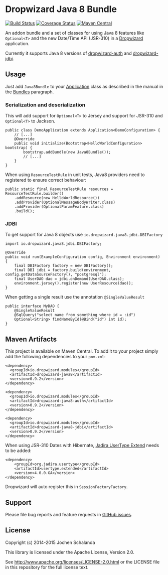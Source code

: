 Dropwizard Java 8 Bundle
========================

[![Build Status](https://travis-ci.org/dropwizard/dropwizard-java8.svg?branch=master)](https://travis-ci.org/dropwizard/dropwizard-java8)
[![Coverage Status](https://img.shields.io/coveralls/dropwizard/dropwizard-java8.svg)](https://coveralls.io/r/dropwizard/dropwizard-java8)
[![Maven Central](https://img.shields.io/maven-central/v/io.dropwizard.modules/dropwizard-java8.svg)](http://mvnrepository.com/artifact/io.dropwizard.modules/dropwizard-java8)

An addon bundle and a set of classes for using Java 8 features like `Optional<T>` and the new Date/Time API (JSR-310) in a [Dropwizard](http://www.dropwizard.io/) application.

Currently it supports Java 8 versions of [dropwizard-auth](http://dropwizard.io/0.9.0/dropwizard-auth/) and [dropwizard-jdbi](http://dropwizard.io/0.9.0/dropwizard-jdbi/).


Usage
-----

Just add `Java8Bundle` to your [Application](http://dropwizard.io/0.9.0/dropwizard-core/apidocs/io/dropwizard/Application.html) class
as described in the manual in the [Bundles](http://dropwizard.io/0.9.0/docs/manual/core.html#man-core-bundles) paragraph.

### Serialization and deserialization
This will add support for `Optional<T>` to Jersey and support for JSR-310 and `Optional<T>` to Jackson.

    public class DemoApplication extends Application<DemoConfiguration> {
        // [...]
        @Override
        public void initialize(Bootstrap<HelloWorldConfiguration> bootstrap) {
            bootstrap.addBundle(new Java8Bundle());
            // [...]
        }
    }

When using `ResourceTestRule` in unit tests, Java8 providers need to registered to ensure correct behaviour:

    public static final ResourceTestRule resources = ResourceTestRule.builder()
        .addResource(new HelloWorldResource())
        .addProvider(OptionalMessageBodyWriter.class)
        .addProvider(OptionalParamFeature.class)
        .build();

### JDBI

To get support for Java 8 objects use `io.dropwizard.java8.jdbi.DBIFactory`

    import io.dropwizard.java8.jdbi.DBIFactory;

    @Override
    public void run(ExampleConfiguration config, Environment environment) {
        final DBIFactory factory = new DBIFactory();
        final DBI jdbi = factory.build(environment, config.getDataSourceFactory(), "postgresql");
        final UserDAO dao = jdbi.onDemand(UserDAO.class);
        environment.jersey().register(new UserResource(dao));
    }

When getting a single result use the annotation `@SingleValueResult`

    public interface MyDAO {
        @SingleValueResult
        @SqlQuery("select name from something where id = :id")
        Optional<String> findNameById(@Bind("id") int id);
    }


Maven Artifacts
---------------

This project is available on Maven Central. To add it to your project simply add the following dependencies to your
`pom.xml`:

    <dependency>
      <groupId>io.dropwizard.modules</groupId>
      <artifactId>dropwizard-java8</artifactId>
      <version>0.9.2</version>
    </dependency>

    <dependency>
      <groupId>io.dropwizard.modules</groupId>
      <artifactId>dropwizard-java8-auth</artifactId>
      <version>0.9.2</version>
    </dependency>

    <dependency>
      <groupId>io.dropwizard.modules</groupId>
      <artifactId>dropwizard-java8-jdbi</artifactId>
      <version>0.9.2</version>
    </dependency>

When using JSR-310 Dates with Hibernate, [Jadira UserType Extend](http://jadira.sourceforge.net/usertype.extended/) needs to be added:

    <dependency>
        <groupId>org.jadira.usertype</groupId>
        <artifactId>usertype.extended</artifactId>
        <version>4.0.0.GA</version>
    </dependency>

Dropwizard will auto register this in `SessionFactoryFactory`.

Support
-------

Please file bug reports and feature requests in [GitHub issues](https://github.com/dropwizard/dropwizard-java8/issues).


License
-------

Copyright (c) 2014-2015 Jochen Schalanda

This library is licensed under the Apache License, Version 2.0.

See http://www.apache.org/licenses/LICENSE-2.0.html or the LICENSE file in this repository for the full license text.
